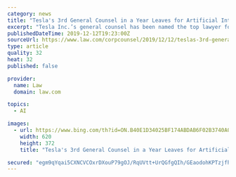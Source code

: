 ```yaml
---
category: news
title: "Tesla's 3rd General Counsel in a Year Leaves for Artificial Intelligence Company"
excerpt: "Tesla Inc.’s general counsel has been named the top lawyer for an artificial intelligence platform Thursday, making him the third general counsel to leave Tesla in the past year. Jonathan Chang now serves as the general counsel for SambaNova Systems Inc., a Palo Alto, California-based artificial intelligence company. His LinkedIn profile ..."
publishedDateTime: 2019-12-12T19:23:00Z
sourceUrl: https://www.law.com/corpcounsel/2019/12/12/teslas-3rd-general-counsel-in-a-year-leaves-for-artificial-intelligence-company/
type: article
quality: 32
heat: 32
published: false

provider:
  name: Law
  domain: law.com

topics:
  - AI

images:
  - url: https://www.bing.com/th?id=ON.B40E1D34025BF174ABDAB6F02B3740A0
    width: 620
    height: 372
    title: "Tesla's 3rd General Counsel in a Year Leaves for Artificial Intelligence Company"

secured: "egm9qYqai5CXNCVCOxrDXouP79gOJ/RqUVtt+UrQGfgQIh/GEaodohKPTzjfhuqpGb54r/6nH7LADi/GfTxLFuppVUI6fuUhZSTvMBKJXy7kTefCLtK7Se6suKYR1oGvp0PkHu6Co6j9YVmN6gXAwAdKCldj41lK21HXhKb0znNJv+kd0WRps1j2Lg5xMFxbNo26iOSkJadmCiCrz8Jf2SRTwyQq3VgUeSQKzXQARralOpLUku4ZRfnfOuY0Z7DlRmfhb1JYI2F2SwiG4QpASg==;W/5ieg/W6DqioCa968mrOw=="
---
```


